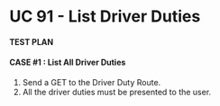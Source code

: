 # UC 91 - List Driver Duties #

#### TEST PLAN ####

#### CASE #1 : List All Driver Duties ####
  
 1. Send a GET to the Driver Duty Route.
 2. All the driver duties must be presented to the user.
